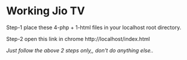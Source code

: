 # Working Jio TV

Step-1 place these 4-php + 1-html files in your localhost root directory.

Step-2 open this link in chrome http://localhost/index.html

*Just follow the above 2 steps only,, don't do anything else..*
